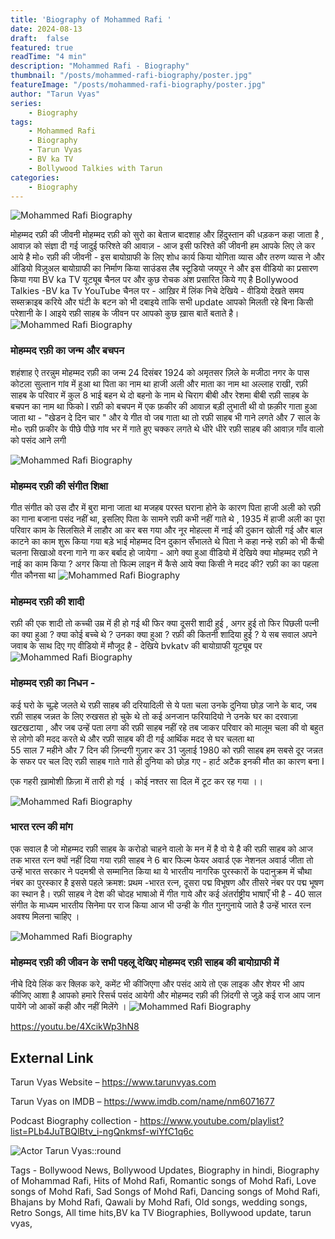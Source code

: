 ```yaml
---
title: 'Biography of Mohammed Rafi '
date: 2024-08-13
draft:  false   
featured: true  
readTime: "4 min"
description: "Mohammed Rafi - Biography"
thumbnail: "/posts/mohammed-rafi-biography/poster.jpg"
featureImage: "/posts/mohammed-rafi-biography/poster.jpg"
author: "Tarun Vyas"
series:
    - Biography
tags:
    - Mohammed Rafi
    - Biography
    - Tarun Vyas
    - BV ka TV
    - Bollywood Talkies with Tarun
categories:     
    - Biography
---
```


![Mohammed Rafi Biography](/posts/mohammed-rafi-biography/poster1.jpg)

मोहम्मद रफ़ी की जीवनी 
मोहम्मद रफ़ी को सुरो का बेताज बादशाह और हिंदुस्तान की धड़कन कहा जाता है , आवाज़ को संज्ञा दी गई जादुई फरिश्ते की आवाज़ - आज इसी फरिश्ते की जीवनी हम आपके लिए ले कर आये है मो० रफ़ी की जीवनी - इस बायोग्राफी के लिए शोध कार्य किया योगिता व्यास और तरुण व्यास ने और ऑडियो विज़ुअल बायोग्राफी का निर्माण किया साउंडस लैब स्टूडियो जयपुर ने और इस वीडियो का प्रसारण किया गया BV ka TV यूट्यूब चैनल पर और कुछ रोचक अंश प्रसारित किये गए है Bollywood Talkies -BV ka Tv YouTube चैनल पर - आख़िर में  लिंक निचे देखिये - वीडियो देखते समय सब्सक्राइब करिये और घंटी के बटन को भी दबाइये ताकि सभी update आपको मिलती रहे बिना किसी परेशानी के I 
आइये रफ़ी साहब के जीवन पर आपको कुछ ख़ास बातें बताते है। 
![Mohammed Rafi Biography](/posts/mohammed-rafi-biography/poster2.jpg)
### मोहम्मद रफ़ी का जन्म और बचपन  
शहंशाह ऐ तरन्नुम मोहम्मद रफ़ी का जन्म 24  दिसंबर 1924 को अमृतसर ज़िले के मजीठा नगर के पास कोटला सुल्तान गांव में हुआ था पिता का नाम था हाजी अली और माता का नाम था अल्लाह राखी, रफ़ी साहब के परिवार में कुल 8 भाई बहन थे दो बहनो के नाम थे चिराग बीबी और रेशमा बीबी 
रफ़ी साहब के बचपन का नाम था फिको I रफ़ी को बचपन में एक फ़कीर की आवाज़ बड़ी लुभाती थी वो फ़क़ीर गाता हुआ जाता था - "खेडन दे दिन चार " और ये गीत वो जब गाता था तो रफ़ी साहब भी गाने लगते और 7 साल के मो० रफ़ी फ़कीर के पीछे पीछे गांव भर में गाते हुए चक्कर लगते थे धीरे धीरे रफ़ी साहब की आवाज़ गाँव वालो को पसंद आने लगी

![Mohammed Rafi Biography](/posts/mohammed-rafi-biography/poster3.jpg)
### मोहम्मद रफ़ी की संगीत शिक्षा 
गीत संगीत को उस दौर में बुरा माना जाता था मजहब परस्त घराना होने के कारण पिता हाजी अली को रफ़ी का गाना बजाना पसंद नहीं था, इसलिए पिता के सामने रफ़ी कभी नहीं गाते थे , 1935  में हाजी अली का पूरा परिवार काम के सिलसिले में लाहौर आ कर बस गया और नूर मोहल्ला में नाई की दुकान खोली गई और बाल काटने का काम शुरू किया गया बड़े भाई मोहम्मद दिन दुकान सँभालते थे पिता ने कहा नन्हे रफ़ी को भी कैंची चलना सिखाओ वरना गाने गा कर बर्बाद हो जायेगा - आगे क्या हुआ वीडियो में देखिये क्या मोहम्मद रफ़ी ने नाई का काम किया ? अगर किया तो फिल्म लाइन में कैसे आये क्या किसी ने मदद की?  रफ़ी का  का पहला गीत कौनसा था 
![Mohammed Rafi Biography](/posts/mohammed-rafi-biography/poster4.jpg)
### मोहम्मद रफ़ी की शादी 
रफ़ी की एक शादी तो कच्ची उम्र में ही हो गई थी फिर क्या दूसरी शादी हुई , अगर हुई तो फिर पिछली पत्नी का क्या हुआ ? क्या कोई बच्चे थे ? उनका क्या हुआ ? रफ़ी की कितनी शादिया हुई ? ये सब सवाल अपने जवाब के साथ दिए गए वीडियो में मौजूद है - देखिये bvkatv  की बायोग्राफी यूट्यूब पर 
![Mohammed Rafi Biography](/posts/mohammed-rafi-biography/poster5.jpg)
### मोहम्मद रफ़ी का निधन - 
कई घरो के चूल्हे जलते थे रफ़ी साहब की दरियादिली से ये पता चला उनके दुनिया छोड़ जाने के बाद, जब रफ़ी साहब जन्नत के लिए रुखसत हो चुके थे तो कई अनजान फरियादियो ने उनके घर का दरवाज़ा खटखटाया , और जब उन्हें पता लगा की रफ़ी साहब नहीं रहे तब जाकर परिवार को मालूम चला की वो बहुत से लोगो की मदद करते थे और रफ़ी साहब की  दी गई आर्थिक मदद से घर चलता था                                                                          
55  साल 7 महीने और 7  दिन की ज़िन्दगी गुज़ार कर 31  जुलाई 1980  को रफ़ी साहब हम सबसे दूर जन्नत के सफर पर चल दिए  रफ़ी साहब गाते गाते ही दुनिया को छोड़ गए - हार्ट अटैक इनकी मौत का कारण बना I 

एक गहरी ख़ामोशी फ़िज़ा में तारी हो गई ।
कोई नश्तर सा दिल में टूट कर रह गया ।।

![Mohammed Rafi Biography](/posts/mohammed-rafi-biography/poster7.jpg)
### भारत रत्न की मांग 
एक सवाल है जो मोहम्मद रफ़ी साहब के करोडो चाहने वालो के मन में है वो ये है की रफ़ी साहब को आज तक भारत रत्न क्यों नहीं दिया गया रफ़ी साहब ने 6 बार फिल्म फेयर अवार्ड एक नेशनल अवार्ड जीता तो उन्हें भारत सरकार ने पदमश्री से सम्मानित किया था ये भारतीय नागरिक पुरस्कारों के पदानुक्रम में चौथा नंबर का  पुरस्कार है इससे पहले क्रमश: प्रथम -भारत रत्न, दूसरा पद्म विभूषण और तीसरे नंबर पर पद्म भूषण का स्थान है। रफ़ी साहब ने देश की चोदह भाषाओ में गीत गाये और कई अंतर्राष्ट्रीय भाषाएँ भी है - 40 साल संगीत के माध्यम भारतीय सिनेमा पर राज किया आज भी उन्ही के गीत गुनगुनाये जाते है उन्हें भारत रत्न अवश्य मिलना चाहिए । 

![Mohammed Rafi Biography](/posts/mohammed-rafi-biography/poster8.jpg)
### मोहम्मद रफ़ी की जीवन के सभी पहलू देखिए मोहम्मद रफ़ी साहब की बायोग्राफी में 
नीचे दिये लिंक कर क्लिक करे, कमेंट भी कीजिएगा और पसंद आये तो एक लाइक और शेयर भी आप कीजिए 
आशा है आपको हमारे रिसर्च पसंद आयेगी और मोहम्मद रफ़ी की ज़िंदगी से जुड़े कई राज आप जान पायेंगे जो आकों कही और नहीं मिलेंगे ।
![Mohammed Rafi Biography](/posts/mohammed-rafi-biography/poster6.jpg)

https://youtu.be/4XcikWp3hN8


## External Link
Tarun Vyas Website – https://www.tarunvyas.com

Tarun Vyas on IMDB – https://www.imdb.com/name/nm6071677

Podcast Biography collection - https://www.youtube.com/playlist?list=PLb4JuTBQlBtv_i-ngQnkmsf-wiYfC1q6c

![Actor Tarun Vyas::round](/images/profile.png)

Tags - Bollywood News, Bollywood Updates, Biography in hindi, Biography of Mohammad Rafi, Hits of Mohd Rafi, Romantic songs of Mohd Rafi, Love songs of Mohd Rafi, Sad Songs of Mohd Rafi, Dancing songs of Mohd Rafi, Bhajans by Mohd Rafi, Qawali by Mohd Rafi, Old songs, wedding songs, Retro Songs, All time hits,BV ka TV Biographies, Bollywood update, tarun vyas,
    